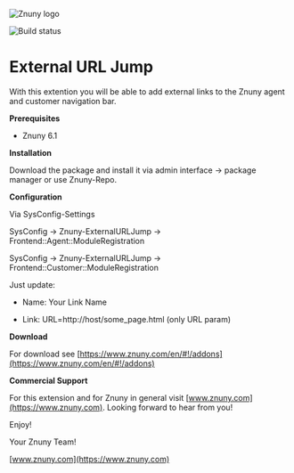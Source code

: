 ![Znuny logo](https://www.znuny.com/assets/images/logo_small.png)

![Build status](https://badge.proxy.znuny.com/Znuny-ExternalURLJump/rel-6_1)

External URL Jump
=================
With this extention you will be able to add external links to the Znuny agent and customer navigation bar.

**Prerequisites**

- Znuny 6.1

**Installation**

Download the package and install it via admin interface -> package manager or use Znuny-Repo.


**Configuration**

Via SysConfig-Settings

SysConfig -> Znuny-ExternalURLJump -> Frontend::Agent::ModuleRegistration

SysConfig -> Znuny-ExternalURLJump -> Frontend::Customer::ModuleRegistration

Just update:

* Name: Your Link Name

* Link: URL=http://host/some_page.html (only URL param)

**Download**

For download see [https://www.znuny.com/en/#!/addons](https://www.znuny.com/en/#!/addons)

**Commercial Support**

For this extension and for Znuny in general visit [www.znuny.com](https://www.znuny.com). Looking forward to hear from you!

Enjoy!

Your Znuny Team!

[www.znuny.com](https://www.znuny.com)
